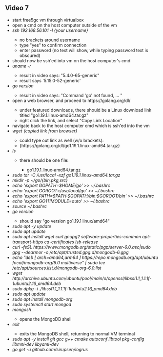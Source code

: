 <h2>Video 7</h2>
<ul>
    <li>start free5gc vm through virtualbox</li>
    <li>open a cmd on the host computer outside of the vm</li>
    <li><i>ssh 192.168.56.101 -l {your username}</i></li>
    <ul>
        <li>no brackets around username</li>
        <li>type "yes" to confirm connection</li>
        <li>enter password (no text will show, while typing password text is obscured)</li>
    </ul>
    <li>should now be ssh'ed into vm on the host computer's cmd</li>
    <li><i>uname -r</i></li>
    <ul>
        <li>result in video says: "5.4.0-65-generic"</li>
        <li>result says '5.15.0-52-generic'</li>
    </ul>
    <li><i>go version</i></li>
    <ul>
        <li>result in video says: "Command 'go' not found, ... "</li>
    </ul>
    <li>open a web browser, and proceed to https://golang.org/dl/</li>
    <ul>
        <li>under featured downloads, there should be a Linux download link titled "go1.19.1.linux-amd64.tar.gz"</li>
        <li>right click the link, and select "Copy Link Location"</li>
    </ul>
    <li>navigate back to the host computer cmd which is ssh'ed into the vm</li>
    <li><i>wget {copied link from browser}</i></li>
    <ul>
        <li>could type out link as well (w/o brackets):</li>
        <li>{https://golang.org/dl/go1.19.1.linux-amd64.tar.gz}</li>
    </ul>
    <li><i>ls</i></li>
    <ul>
        <li>there should be one file:</li>
        <ul>
            <li>go1.19.1.linux-amd64.tar.gz</li>
        </ul>
    </ul>
    <li><i>sudo tar -C /usr/local -xzf go1.19.1.linux-amd64.tar.gz</i></li>
    <li><i>mkdir -p ~/go/{bin,pkg,src}</i></li>
    <li><i>echo 'export GOPATH=$HOME/go' >> ~/.bashrc</i></li>
    <li><i>echo 'export GOROOT=/usr/local/go' >> ~/.bashrc</i></li>
    <li><i>echo 'export PATH=$PATH:$GOPATH/bin:$GOROOT/bin' >> ~/.bashrc</i></li>
    <li><i>echo 'export GO111MODULE=auto' >> ~/.bashrc</i></li>
    <li><i>source ~/.bashrc</i></li>
    <li><i>go version</i></li>
    <ul>
        <li>should say "go version go1.19.1 linux/amd64"</li>
    </ul>
    <li><i>sudo apt -y update</i></li>
    <li><i>sudo apt update</i></li>
    <li><i>sudo apt install wget curl gnupg2 software-properties-common apt-transport-https ca-certificates
            lsb-release</i></li>
    <li><i>curl -fsSL https://www.mongodb.org/static/pgp/server-6.0.asc|sudo gpg --dearmor -o
            /etc/apt/trusted.gpg.d/mongodb-6.gpg</i></li>
    <li><i>echo "deb [ arch=amd64,arm64 ] https://repo.mongodb.org/apt/ubuntu focal/mongodb-org/6.0 multiverse" | sudo
            tee /etc/apt/sources.list.d/mongodb-org-6.0.list</i></li>
    <li><i>wget http://archive.ubuntu.com/ubuntu/pool/main/o/openssl/libssl1.1_1.1.1f-1ubuntu2.16_amd64.deb</i></li>
    <li><i>sudo dpkg -i ./libssl1.1_1.1.1f-1ubuntu2.16_amd64.deb</i></li>
    <li><i>sudo apt update</i></li>
    <li><i>sudo apt install mongodb-org</i></li>
    <li><i>sudo systemctl start mongod</i></li>
    <li><i>mongosh</i></li>
    <ul>
        <li>opens the MongoDB shell</li>
    </ul>
    <li><i>exit</i></li>
    <ul>
        <li>exits the MongoDB shell, returning to normal VM terminal</li>
    </ul>
    <li><i>sudo apt -y install git gcc g++ cmake autoconf libtool pkg-config libmnl-dev libyaml-dev</i></li>
    <li><i>go get -u github.com/sirupsen/logrus </i></li>
</ul>
